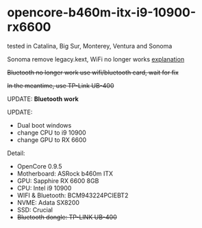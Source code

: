 # opencore-b460m-itx-i9-10900-rx6600

tested in Catalina, Big Sur, Monterey, Ventura and Sonoma

Sonoma remove legacy.kext, WiFi no longer works [explanation](https://elitemacx86.com/threads/common-problems-in-macos-sonoma-14-0.1258/)

~~Bluetooth no longer work use wifi/bluetooth card, wait for fix~~


~~In the meantime, use TP-Link UB-400~~

UPDATE: **Bluetooth work**

UPDATE: 
  - Dual boot windows
  - change CPU to i9 10900
  - change GPU to RX 6600


Detail:
- OpenCore 0.9.5
- Motherboard: ASRock b460m ITX
- GPU: Sapphire RX 6600 8GB
- CPU: Intel i9 10900
- WIFI & Bluetooth: BCM943224PCIEBT2
- NVME: Adata SX8200
- SSD: Crucial
- ~~Bluetooth dongle: TP-LINK UB-400~~
